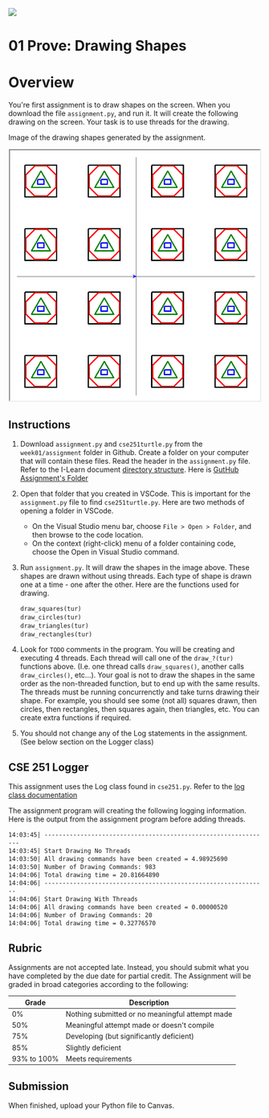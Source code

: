 ![](../../site/banner.png)

# 01 Prove: Drawing Shapes 

# Overview

You're first assignment is to draw shapes on the screen. When you download the file `assignment.py`, and run it.  It will create the following drawing on the screen.  Your task is to use threads for the drawing.

Image of the drawing shapes generated by the assignment.

![](image1.png)


## Instructions

1. Download `assignment.py` and `cse251turtle.py` from the `week01/assignment` folder in Github.  Create a folder on your computer that will contain these files. Read the header in the `assignment.py` file.  Refer to the I-Learn document [directory structure](../overview/directory_structure.md).  Here is [GutHub Assignment's Folder](assignment)
2. Open that folder that you created in VSCode.  This is important for the `assignment.py` file to find `cse251turtle.py`.  Here are two methods of opening a folder in VSCode.
	- On the Visual Studio menu bar, choose `File > Open > Folder`, and then browse to the code location.
	- On the context (right-click) menu of a folder containing code, choose the Open in Visual Studio command.

3. Run `assignment.py`.  It will draw the shapes in the image above.  These shapes are drawn without using threads.  Each type of shape is drawn one at a time - one after the other.  Here are the functions used for drawing.

	```python
	draw_squares(tur)
	draw_circles(tur)
	draw_triangles(tur)
	draw_rectangles(tur)
	```

4. Look for `TODO` comments in the program.  You will be creating and executing 4 threads.  Each thread will call one of the `draw_?(tur)` functions above.  (I.e. one thread calls `draw_squares()`, another calls `draw_circles()`, etc...).  Your goal is not to draw the shapes in the same order as the non-threaded function, but to end up with the same results.  The threads must be running concurrenctly and take turns drawing their shape.  For example, you should see some (not all) squares drawn, then circles, then rectangles, then squares again, then triangles, etc.  You can create extra functions if required.
5. You should not change any of the Log statements in the assignment. (See below section on the Logger class)

## CSE 251 Logger

This assignment uses the Log class found in `cse251.py`. Refer to the [log class documentation](../overview/cse251_code.md)

The assignment program will creating the following logging information.  Here is the output from the assignment program before adding threads.

```text
14:03:45| ---------------------------------------------------------------
14:03:45| Start Drawing No Threads
14:03:50| All drawing commands have been created = 4.98925690
14:03:50| Number of Drawing Commands: 983
14:04:06| Total drawing time = 20.81664890
14:04:06| --------------------------------------------------------------
14:04:06| Start Drawing With Threads
14:04:06| All drawing commands have been created = 0.00000520
14:04:06| Number of Drawing Commands: 20
14:04:06| Total drawing time = 0.32776570
```

## Rubric

Assignments are not accepted late. Instead, you should submit what you have completed by the due date for partial credit.
The Assignment will be graded in broad categories according to the following:

| Grade | Description |
|-------|-------------|
| 0% | Nothing submitted or no meaningful attempt made |
| 50% | Meaningful attempt made or doesn't compile |
| 75% | Developing (but significantly deficient) |
| 85% | Slightly deficient |
| 93% to 100% | Meets requirements |


## Submission

When finished, upload your Python file to Canvas.